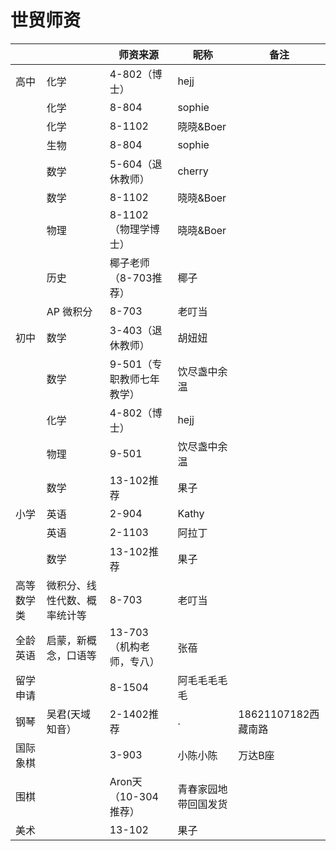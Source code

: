 # 世贸师资

|            |                              | 师资来源                  | 昵称                 | 备注                |
| ---------- | ---------------------------- | ------------------------- | -------------------- | ------------------- |
| 高中       | 化学                         | 4-802（博士）             | hejj                 |                     |
|            | 化学                         | 8-804                     | sophie               |                     |
|            | 化学                         | 8-1102                    | 晓晓&Boer            |                     |
|            | 生物                         | 8-804                     | sophie               |                     |
|            | 数学                         | 5-604（退休教师）         | cherry               |                     |
|            | 数学                         | 8-1102                    | 晓晓&Boer            |                     |
|            | 物理                         | 8-1102（物理学博士）      | 晓晓&Boer            |                     |
|            | 历史                         | 椰子老师（8-703推荐）     | 椰子                 |                     |
|            | AP 微积分                    | 8-703                     | 老叮当               |                     |
| 初中       | 数学                         | 3-403（退休教师）         | 胡妞妞               |                     |
|            | 数学                         | 9-501（专职教师七年教学） | 饮尽盏中余温         |                     |
|            | 化学                         | 4-802（博士）             | hejj                 |                     |
|            | 物理                         | 9-501                     | 饮尽盏中余温         |                     |
|            | 数学                         | 13-102推荐                | 果子                 |                     |
| 小学       | 英语                         | 2-904                     | Kathy                |                     |
|            | 英语                         | 2-1103                    | 阿拉丁               |                     |
|            | 数学                         | 13-102推荐                | 果子                 |                     |
| 高等数学类 | 微积分、线性代数、概率统计等 | 8-703                     | 老叮当               |                     |
| 全龄英语   | 启蒙，新概念，口语等         | 13-703（机构老师，专八）  | 张蓓                 |                     |
| 留学申请   |                              | 8-1504                    | 阿毛毛毛毛毛         |                     |
| 钢琴       | 吴君(天域知音）              | 2-1402推荐                | .                    | 18621107182西藏南路 |
| 国际象棋   |                              | 3-903                     | 小陈小陈             | 万达B座             |
| 围棋       |                              | Aron天（10-304推荐）      | 青春家园地带回国发货 |                     |
| 美术       |                              | 13-102                    | 果子                 |                     |